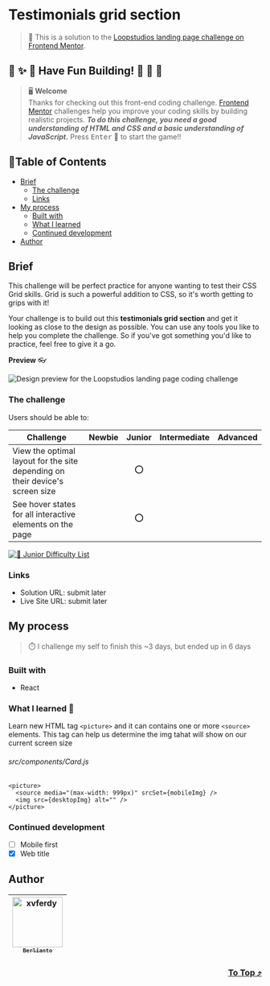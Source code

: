 # Testimonials grid section

> 🔖 This is a solution to the [Loopstudios landing page challenge on Frontend Mentor](https://www.frontendmentor.io/challenges/loopstudios-landing-page-N88J5Onjw).

## 🌈 ✨ 🎉 Have Fun Building! 🚀 🎊 🎈
> 🖥️ **Welcome** <br>
> Thanks for checking out this front-end coding challenge.
[Frontend Mentor](https://www.frontendmentor.io) challenges help you improve your coding skills by building realistic projects.
***To do this challenge, you need a good understanding of HTML and CSS and a basic understanding of JavaScript.*** Press <kbd>Enter</kbd> 🚀 to start the game!!

## 📍Table of Contents
- [Brief](#brief)
	- [The challenge](#the-challenge)
	- [Links](#links)
- [My process](#my-process)
	- [Built with](#built-with)
	- [What I learned](#what-i-learned-)
	- [Continued development](#continued-development)
- [Author](#author)

## Brief
This challenge will be perfect practice for anyone wanting to test their CSS Grid skills. Grid is such a powerful addition to CSS, so it's worth getting to grips with it!

Your challenge is to build out this **testimonials grid section** and get it looking as close to the design as possible. You can use any tools you like to help you complete the challenge. So if you've got something you'd like to practice, feel free to give it a go. 

**Preview** :eyeglasses:

![Design preview for the Loopstudios landing page coding challenge](.src/assets/design/desktop-preview.jpg)

### The challenge 
Users should be able to:
  
| Challenge | Newbie | Junior | Intermediate | Advanced |
| --- | :---: | :---: | :---: | :---: |
| View the optimal layout for the site depending on their device's screen size |  | ⭕ |  |  |
| See hover states for all interactive elements on the page |  | ⭕ |  |  |

[![🐬 Junior Difficulty List](https://img.shields.io/badge/Difficulty-Junior-3F54A3?style=for-the-badge&logo=frontendmentor "Junior Difficulty")](https://www.frontendmentor.io/challenges?difficulties=2)

### Links
- Solution URL: submit later
- Live Site URL: submit later

## My process
> ⏱️ I challenge my self to finish this ~3 days, but ended up in 6 days
### Built with
- React

### What I learned 🥳
Learn new HTML tag `<picture>` and it can contains one or more `<source>` elements. This tag can help us determine the img tahat will show on our current screen size

###### src/components/Card.js
```javacript
<picture>
  <source media="(max-width: 999px)" srcSet={mobileImg} />
  <img src={desktopImg} alt="" />
</picture>
```

### Continued development
- [ ] Mobile first
- [x] Web title

## Author
| [<img src="https://avatars.githubusercontent.com/u/47988956?v=4" alt="xvferdy" width="100px"/><br><sub><samp>Berlianto</samp></sub>](https://github.com/xvferdy)  |
|:---:|

<h3 align="right">
      <a href="#testimonials-grid-section">To Top ⤴️</a>
</h3>

